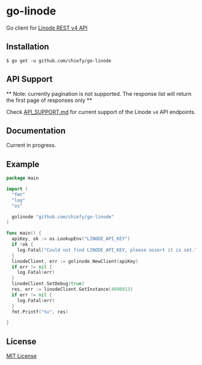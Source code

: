 # go-linode

Go client for [Linode REST v4 API](https://developers.linode.com/v4/introduction)

## Installation

```
$ go get -u github.com/chiefy/go-linode
```

## API Support

** Note: currently pagination is not supported. The response list will return the first page of responses only **

Check [API_SUPPORT.md](API_SUPPORT.md) for current support of the Linode `v4` API endpoints.


## Documentation

Current in progress.

## Example

```go
package main

import (
  "fmt"
  "log"
  "os"

  golinode "github.com/chiefy/go-linode"
)

func main() {
  apiKey, ok := os.LookupEnv("LINODE_API_KEY")
  if !ok {
    log.Fatal("Could not find LINODE_API_KEY, please assert it is set.")
  }
  linodeClient, err := golinode.NewClient(apiKey)
  if err != nil {
    log.Fatal(err)
  }
  linodeClient.SetDebug(true)
  res, err := linodeClient.GetInstance(4090913)
  if err != nil {
    log.Fatal(err)
  }
  fmt.Printf("%v", res)

}
```

## License

[MIT License](LICENSE)
